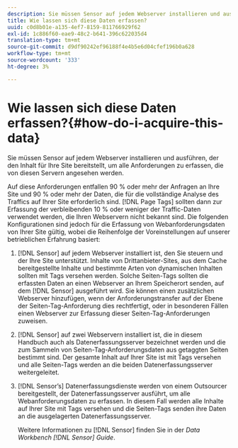 ```yaml
---
description: Sie müssen Sensor auf jedem Webserver installieren und ausführen, der den Inhalt für Ihre Site bereitstellt, um alle Anforderungen zu erfassen, die von diesen Servern angesehen werden.
title: Wie lassen sich diese Daten erfassen?
uuid: c0d8b01e-a135-4ef7-8159-811766929f62
exl-id: 1c886f60-eae9-48c2-b641-396c622035d4
translation-type: tm+mt
source-git-commit: d9df90242ef96188f4e4b5e6d04cfef196b0a628
workflow-type: tm+mt
source-wordcount: '333'
ht-degree: 3%

---
```


# Wie lassen sich diese Daten erfassen?{#how-do-i-acquire-this-data}

Sie müssen Sensor auf jedem Webserver installieren und ausführen, der den Inhalt für Ihre Site bereitstellt, um alle Anforderungen zu erfassen, die von diesen Servern angesehen werden.

Auf diese Anforderungen entfallen 90 % oder mehr der Anfragen an Ihre Site und 90 % oder mehr der Daten, die für die vollständige Analyse des Traffics auf Ihrer Site erforderlich sind. [!DNL Page Tags] sollten dann zur Erfassung der verbleibenden 10 % oder weniger der Traffic-Daten verwendet werden, die Ihren Webservern nicht bekannt sind. Die folgenden Konfigurationen sind jedoch für die Erfassung von Webanforderungsdaten von Ihrer Site gültig, wobei die Reihenfolge der Voreinstellungen auf unserer betrieblichen Erfahrung basiert:

1. [!DNL Sensor] auf jedem Webserver installiert ist, den Sie steuern und der Ihre Site unterstützt. Inhalte von Drittanbieter-Sites, aus dem Cache bereitgestellte Inhalte und bestimmte Arten von dynamischen Inhalten sollten mit Tags versehen werden. Solche Seiten-Tags sollten die erfassten Daten an einen Webserver an Ihrem Speicherort senden, auf dem [!DNL Sensor] ausgeführt wird. Sie können einen zusätzlichen Webserver hinzufügen, wenn der Anforderungstransfer auf der Ebene der Seiten-Tag-Anforderung dies rechtfertigt, oder in besonderen Fällen einen Webserver zur Erfassung dieser Seiten-Tag-Anforderungen zuweisen.
1. [!DNL Sensor] auf zwei Webservern installiert ist, die in diesem Handbuch auch als Datenerfassungsserver bezeichnet werden und die zum Sammeln von Seiten-Tag-Anforderungsdaten aus getaggten Seiten bestimmt sind. Der gesamte Inhalt auf Ihrer Site ist mit Tags versehen und alle Seiten-Tags werden an die beiden Datenerfassungsserver weitergeleitet.
1. [!DNL Sensor’s] Datenerfassungsdienste werden von einem Outsourcer bereitgestellt, der Datenerfassungsserver ausführt, um alle Webanforderungsdaten zu erfassen. In diesem Fall werden alle Inhalte auf Ihrer Site mit Tags versehen und die Seiten-Tags senden ihre Daten an die ausgelagerten Datenerfassungsserver.

   Weitere Informationen zu [!DNL Sensor] finden Sie in der *Data Workbench [!DNL Sensor] Guide*.

